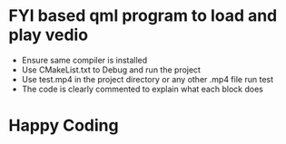 # FYI based qml program to load and play vedio 

- Ensure same compiler is installed
- Use CMakeList.txt to Debug and run the project
- Use test.mp4 in the project directory or any other .mp4 file run test
- The code is clearly commented  to explain what each block does


# Happy Coding